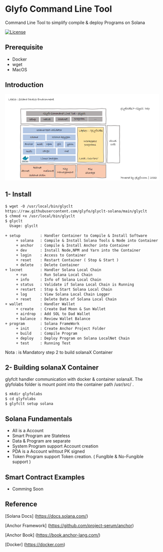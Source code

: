 # Glyfo Command Line Tool

Command Line Tool to simplify compile & deploy Programs on Solana

[![License](https://img.shields.io/badge/License-Apache_2.0-blue.svg)](https://opensource.org/licenses/Apache-2.0)

## Prerequisite 

+ Docker 
+ wget
+ MacOS

## Introduction 

![Detail](./glyclt.png)

## 1- Install 

```console
$ wget -O /usr/local/bin/glyclt https://raw.githubusercontent.com/glyfo/glyclt-solana/main/glyclt
$ chmod +x /usr/local/bin/glyclt
$ glyclt
  Usage: glyclt

+ setup         : Handler Container to Compile & Install Software 
     + solana   : Compile & Install Solana Tools & Node into Container
     + anchor   : Compile & Install Anchor into Container
     + dev      : Install Node,NPM and Yarn into the Container
     + login    : Access to Container 
     + reset    : Restart Container ( Stop & Start ) 
     + delete   : Delete Container
+ locnet        : Handler Solana Local Chain
     + run      : Run Solana Local Chain
     + info     : Info of Solana Local Chain
     + status   : Validate if Solana Local Chain is Running
     + restart  : Stop & Start Solana Local Chain
     + log      : View Solana Local Chain Logger
     + reset    : Delete Data of Solana Local Chain 
+ wallet        : Handler Wallet 
     + create   : Create Dad Moon & Sun Wallet
     + airdrop  : Add SOL to Dad Wallet
     + balance  : Review Wallet Balance 
+ program       : Solana FrameWork 
     + init     : Create Anchor Project Folder 
     + build    : Compile Program
     + deploy   : Deploy Program on Solana LocalNet Chain
     + test     : Running Test 

```
Nota : is Mandatory step 2 to build solanaX Container 

## 2- Building solanaX Container 

glyfclt handler communication with docker & container solanaX.
The glyfolabs folder is mount point into the container path /usr/src/ .

```console
$ mkdir glyfolabs
$ cd glyfolabs
$ glyfclt setup solana 

```
## Solana Fundamentals

+ All is a Account 
+ Smart Program are Stateless 
+ Data & Program are separate 
+ System Program support Account creation
+ PDA is a Account wihtout PK signed
+ Token Program support Token creation. ( Funglble & No-Fungible support )

## Smart Contract Examples 

+ Comming Soon

## Reference

[Solana Docs] (https://docs.solana.com/)

[Anchor Framework] (https://github.com/project-serum/anchor)

[Anchor Book] (https://book.anchor-lang.com/)

[Docker] (https://docker.com)
